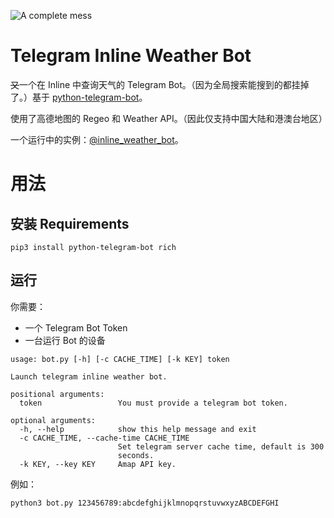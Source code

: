 ![A complete mess](https://raw.githubusercontent.com/Butanediol/Telegram-Inline-Weather-Bot/master/1.jpg)

# Telegram Inline Weather Bot

~~又~~一个在 Inline 中查询天气的 Telegram Bot。（因为全局搜索能搜到的都挂掉了。）基于 [python-telegram-bot](https://github.com/python-telegram-bot/python-telegram-bot)。

使用了高德地图的 Regeo 和 Weather API。（因此仅支持中国大陆和港澳台地区）

一个运行中的实例：[@inline_weather_bot](https://t.me/inline_weather_bot)。

# 用法

## 安装 Requirements

`pip3 install python-telegram-bot rich`

## 运行

你需要：
- 一个 Telegram Bot Token
- 一台运行 Bot 的设备

```
usage: bot.py [-h] [-c CACHE_TIME] [-k KEY] token

Launch telegram inline weather bot.

positional arguments:
  token                 You must provide a telegram bot token.

optional arguments:
  -h, --help            show this help message and exit
  -c CACHE_TIME, --cache-time CACHE_TIME
                        Set telegram server cache time, default is 300
                        seconds.
  -k KEY, --key KEY     Amap API key.
```

例如：

`python3 bot.py 123456789:abcdefghijklmnopqrstuvwxyzABCDEFGHI`

